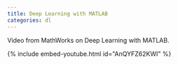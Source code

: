 ```yaml
---
title: Deep Learning with MATLAB
categories: dl
---
```


Video from MathWorks on Deep Learning with MATLAB.

<!-- - -->

{% include embed-youtube.html id="AnQYFZ62KWI" %}